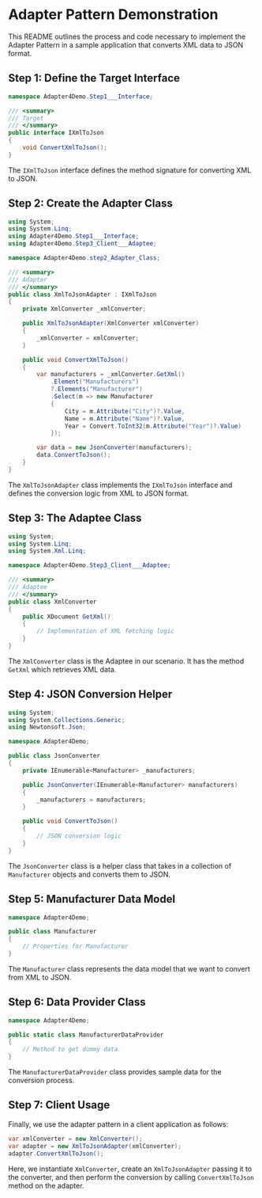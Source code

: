 

# Adapter Pattern Demonstration

This README outlines the process and code necessary to implement the Adapter Pattern in a sample application that converts XML data to JSON format.

## Step 1: Define the Target Interface

```csharp
namespace Adapter4Demo.Step1___Interface;

/// <summary>
/// Target
/// </summary>
public interface IXmlToJson
{
    void ConvertXmlToJson();
}
```

The `IXmlToJson` interface defines the method signature for converting XML to JSON.

## Step 2: Create the Adapter Class

```csharp
using System;
using System.Linq;
using Adapter4Demo.Step1___Interface;
using Adapter4Demo.Step3_Client___Adaptee;

namespace Adapter4Demo.step2_Adapter_Class;

/// <summary>
/// Adapter
/// </summary>
public class XmlToJsonAdapter : IXmlToJson
{
    private XmlConverter _xmlConverter;

    public XmlToJsonAdapter(XmlConverter xmlConverter)
    {
        _xmlConverter = xmlConverter;
    }

    public void ConvertXmlToJson()
    {
        var manufacturers = _xmlConverter.GetXml()
            .Element("Manufacturers")
            ?.Elements("Manufacturer")
            .Select(m => new Manufacturer
            {
                City = m.Attribute("City")?.Value,
                Name = m.Attribute("Name")?.Value,
                Year = Convert.ToInt32(m.Attribute("Year")?.Value)
            });

        var data = new JsonConverter(manufacturers);
        data.ConvertToJson();
    }
}
```

The `XmlToJsonAdapter` class implements the `IXmlToJson` interface and defines the conversion logic from XML to JSON format.

## Step 3: The Adaptee Class

```csharp
using System;
using System.Linq;
using System.Xml.Linq;

namespace Adapter4Demo.Step3_Client___Adaptee;

/// <summary>
/// Adaptee
/// </summary>
public class XmlConverter
{
    public XDocument GetXml()
    {
        // Implementation of XML fetching logic
    }
}
```

The `XmlConverter` class is the Adaptee in our scenario. It has the method `GetXml` which retrieves XML data.

## Step 4: JSON Conversion Helper

```csharp
using System;
using System.Collections.Generic;
using Newtonsoft.Json;

namespace Adapter4Demo;

public class JsonConverter
{
    private IEnumerable<Manufacturer> _manufacturers;

    public JsonConverter(IEnumerable<Manufacturer> manufacturers)
    {
        _manufacturers = manufacturers;
    }

    public void ConvertToJson()
    {
        // JSON conversion logic
    }
}
```

The `JsonConverter` class is a helper class that takes in a collection of `Manufacturer` objects and converts them to JSON.

## Step 5: Manufacturer Data Model

```csharp
namespace Adapter4Demo;

public class Manufacturer
{
    // Properties for Manufacturer
}
```

The `Manufacturer` class represents the data model that we want to convert from XML to JSON.

## Step 6: Data Provider Class

```csharp
namespace Adapter4Demo;

public static class ManufacturerDataProvider
{
    // Method to get dummy data
}
```

The `ManufacturerDataProvider` class provides sample data for the conversion process.

## Step 7: Client Usage

Finally, we use the adapter pattern in a client application as follows:

```csharp
var xmlConverter = new XmlConverter();
var adapter = new XmlToJsonAdapter(xmlConverter);
adapter.ConvertXmlToJson();
```

Here, we instantiate `XmlConverter`, create an `XmlToJsonAdapter` passing it to the converter, and then perform the conversion by calling `ConvertXmlToJson` method on the adapter.
```

